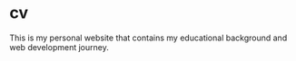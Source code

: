 # cv
This is my personal website that contains my educational background and web development journey.